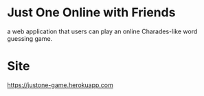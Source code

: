# Just One Online with Friends

a web application that users can play an online Charades-like word guessing game.

# Site

https://justone-game.herokuapp.com